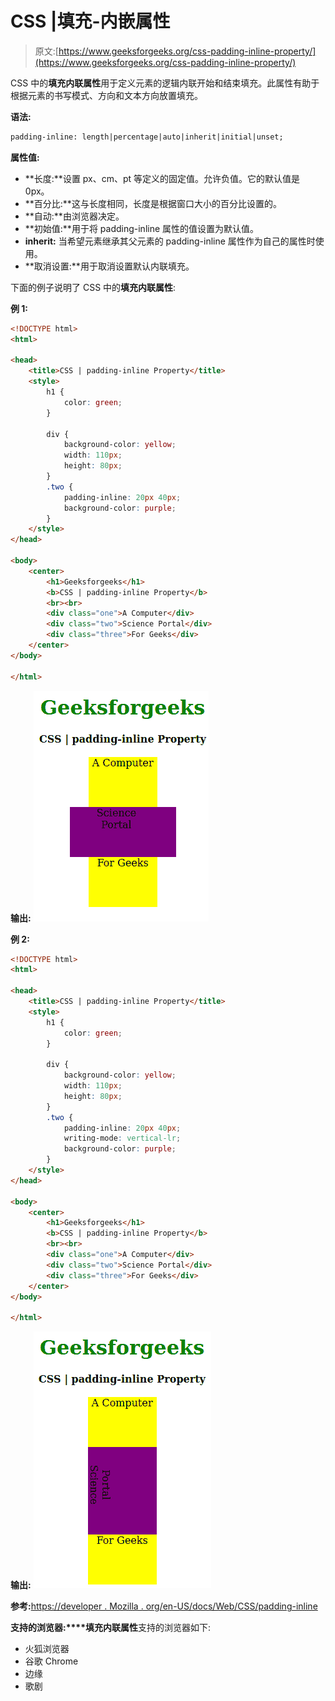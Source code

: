 # CSS |填充-内嵌属性

> 原文:[https://www.geeksforgeeks.org/css-padding-inline-property/](https://www.geeksforgeeks.org/css-padding-inline-property/)

CSS 中的**填充内联属性**用于定义元素的逻辑内联开始和结束填充。此属性有助于根据元素的书写模式、方向和文本方向放置填充。

**语法:**

```html
padding-inline: length|percentage|auto|inherit|initial|unset;
```

**属性值:**

*   **长度:**设置 px、cm、pt 等定义的固定值。允许负值。它的默认值是 0px。
*   **百分比:**这与长度相同，长度是根据窗口大小的百分比设置的。
*   **自动:**由浏览器决定。
*   **初始值:**用于将 padding-inline 属性的值设置为默认值。
*   **inherit:** 当希望元素继承其父元素的 padding-inline 属性作为自己的属性时使用。
*   **取消设置:**用于取消设置默认内联填充。

下面的例子说明了 CSS 中的**填充内联属性**:

**例 1:**

```html
<!DOCTYPE html>
<html>

<head>
    <title>CSS | padding-inline Property</title>
    <style>
        h1 {
            color: green;
        }

        div {
            background-color: yellow;
            width: 110px;
            height: 80px;
        }
        .two {
            padding-inline: 20px 40px;
            background-color: purple;
        }
    </style>
</head>

<body>
    <center>
        <h1>Geeksforgeeks</h1>
        <b>CSS | padding-inline Property</b>
        <br><br>
        <div class="one">A Computer</div>
        <div class="two">Science Portal</div>
        <div class="three">For Geeks</div>
    </center>
</body>

</html>                    
```

**输出:**
![](img/f93499f81bacd15872b8e776f32f581f.png)

**例 2:**

```html
<!DOCTYPE html>
<html>

<head>
    <title>CSS | padding-inline Property</title>
    <style>
        h1 {
            color: green;
        }

        div {
            background-color: yellow;
            width: 110px;
            height: 80px;
        }
        .two {
            padding-inline: 20px 40px;
            writing-mode: vertical-lr;
            background-color: purple;
        }
    </style>
</head>

<body>
    <center>
        <h1>Geeksforgeeks</h1>
        <b>CSS | padding-inline Property</b>
        <br><br>
        <div class="one">A Computer</div>
        <div class="two">Science Portal</div>
        <div class="three">For Geeks</div>
    </center>
</body>

</html>                                       
```

**输出:**
![](img/10f9f48a02ec20aed1c04f3522b2fed3.png)

**参考:**[https://developer . Mozilla . org/en-US/docs/Web/CSS/padding-inline](https://developer.mozilla.org/en-US/docs/Web/CSS/padding-inline)

**支持的浏览器:****填充内联属性**支持的浏览器如下:

*   火狐浏览器
*   谷歌 Chrome
*   边缘
*   歌剧